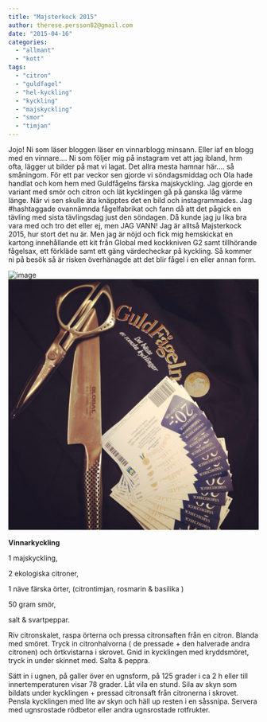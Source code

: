 ```yaml
---
title: "Majsterkock 2015"
author: therese.persson82@gmail.com
date: "2015-04-16"
categories: 
  - "allmant"
  - "kott"
tags: 
  - "citron"
  - "guldfagel"
  - "hel-kyckling"
  - "kyckling"
  - "majskyckling"
  - "smor"
  - "timjan"
---
```


Jojo! Ni som läser bloggen läser en vinnarblogg minsann. Eller iaf en blogg med en vinnare.... Ni som följer mig på instagram vet att jag ibland, hrm ofta, lägger ut bilder på mat vi lagat. Det allra mesta hamnar här.... så småningom. För ett par veckor sen gjorde vi söndagsmiddag och Ola hade handlat och kom hem med Guldfågelns färska majskyckling. Jag gjorde en variant med smör och citron och lät kycklingen gå på ganska låg värme länge. När vi sen skulle äta knäpptes det en bild och instagrammades. Jag #hashtaggade ovannämnda fågelfabrikat och fann då att det pågick en tävling med sista tävlingsdag just den söndagen. Då kunde jag ju lika bra vara med och tro det eller ej, men JAG VANN! Jag är alltså Majsterkock 2015, hur stort det nu är. Men jag är nöjd och fick mig hemskickat en kartong innehållande ett kit från Global med kockkniven G2 samt tillhörande fågelsax, ett förkläde samt ett gäng värdecheckar på kyckling. Så kommer ni på besök så är risken överhänagde att det blir fågel i en eller annan form.

![image](/static/img/image5-1024x768.jpg)
![image](/static/img/image7-1024x1024.jpg)

**Vinnarkyckling**

1 majskyckling,

2 ekologiska citroner,

1 näve färska örter, (citrontimjan, rosmarin & basilika )

50 gram smör,

salt & svartpeppar.

Riv citronskalet, raspa örterna och pressa citronsaften från en citron. Blanda med smöret. Tryck in citronhalvorna ( de pressade + den halverade andra citronen) och örtkvistarna i skrovet. Gnid in kycklingen med kryddsmöret, tryck in under skinnet med. Salta & peppra.

Sätt in i ugnen, på galler över en ugnsform, på 125 grader i ca 2 h eller till innertemperaturen visar 78 grader. Låt vila en stund. Sila av skyn som bildats under kycklingen + pressad citronsaft från citronerna i skrovet. Pensla kycklingen med lite av skyn och häll up resten i en såssnipa. Servera med ugnsrostade rödbetor eller andra ugnsrostade rotfrukter.
